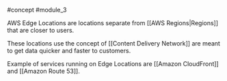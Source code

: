 #concept #module_3

AWS Edge Locations are locations separate from [[AWS Regions|Regions]] that are closer to users.

These locations use the concept of [[Content Delivery Network]] are meant to get data quicker and faster to customers.

Example of services running on Edge Locations are [[Amazon CloudFront]] and [[Amazon Route 53]].
